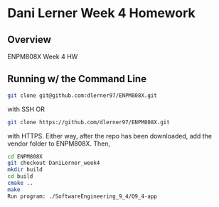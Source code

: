 # Dani Lerner Week 4 Homework

## Overview

ENPM808X
Week 4 HW

## Running w/ the Command Line
```bash
git clone git@github.com:dlerner97/ENPM808X.git
```

with SSH OR

```bash
git clone https://github.com/dlerner97/ENPM808X.git
```

with HTTPS. Either way, after the repo has been downloaded, add the vendor folder to ENPM808X. Then,

```bash
cd ENPM808X
git checkout DaniLerner_week4
mkdir build
cd build
cmake ..
make
Run program: ./SoftwareEngineering_9_4/Q9_4-app
```